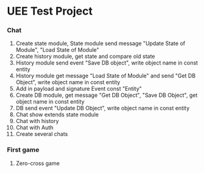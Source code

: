 # UEE Test Project
### Chat
1. Create state module, State module send message "Update State of Module", "Load State of Module"
3. Create history module, get state and compare old state
4. History module send event "Save DB object", write object name in const entity 
5.  History module get message "Load State of Module" and send "Get DB Object", write object name in const entity 
6.  Add in payload and signature Event const "Entity"
7.  Create DB module, get message  "Get DB  Object", "Save DB  Object", get object name in const entity 
8.  DB send event "Update DB Object", write object name in const entity
9.  Chat show extends state module
10. Chat with history
11. Chat with Auth
12. Create several chats

### First game
1. Zero-cross game